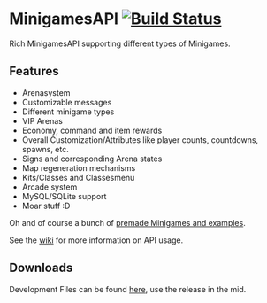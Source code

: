 MinigamesAPI [![Build Status](https://drone.io/github.com/instance01/MinigamesAPI/status.png)](https://drone.io/github.com/instance01/MinigamesAPI/latest)
============

Rich MinigamesAPI supporting different types of Minigames.


Features
--------


- Arenasystem
- Customizable messages
- Different minigame types
- VIP Arenas
- Economy, command and item rewards
- Overall Customization/Attributes like player counts, countdowns, spawns, etc.
- Signs and corresponding Arena states
- Map regeneration mechanisms
- Kits/Classes and Classesmenu
- Arcade system
- MySQL/SQLite support
- Moar stuff :D


Oh and of course a bunch of [premade Minigames and examples](https://github.com/MC-Minigames/).

See the [wiki](https://github.com/instance01/MinigamesAPI/wiki) for more information on API usage.


Downloads
---------


Development Files can be found [here](https://drone.io/github.com/instance01/MinigamesAPI/files), use the release in the mid.
